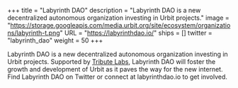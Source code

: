 +++
title = "Labyrinth DAO"
description = "Labyrinth DAO is a new decentralized autonomous organization investing in Urbit projects."
image = "https://storage.googleapis.com/media.urbit.org/site/ecosystem/organizations/labyrinth-t.png"
URL = "https://labyrinthdao.io/"
ships = []
twitter = "labyrinth_dao"
weight = 50
+++

Labyrinth DAO is a new decentralized autonomous organization investing in Urbit projects. Supported by [Tribute Labs](https://tributelabs.xyz/), Labyrinth DAO will foster the growth and development of Urbit as it paves the way for the new internet. Find Labyrinth DAO on Twitter or connect at labyrinthdao.io to get involved.
